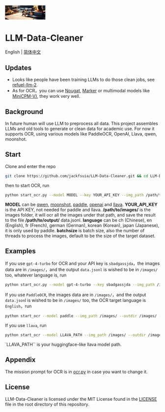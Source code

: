 <p align="left">
    <img src="logo/logo.png" width="26%" >
</p>

# LLM-Data-Cleaner
English | [简体中文](README.md)
## Updates
- Looks like people have been training LLMs to do those clean jobs, see [refuel-llm-2](https://www.refuel.ai/blog-posts/announcing-refuel-llm-2).
- As for OCR，you can use [Nougat](https://github.com/facebookresearch/nougat), [Marker](https://github.com/VikParuchuri/marker) or multimodal models like [MiniCPM-V)](https://github.com/OpenBMB/MiniCPM-V), they work very well.
## Background
In future human will use LLM to preprocess all data. This project assembles LLMs and old tools to generate or clean data for academic use. For now it supports OCR, using various models like PaddleOCR, OpenAI, Llava, qwen, moonshot.
## Start
Clone and enter the repo
```bash
git clone https://github.com/jackfsuia/LLM-Data-Cleaner.git && cd LLM-Data-Cleaner
```
then to start OCR, run 
```bash
python start_ocr.py --model MODEL --key YOUR_API_KEY --img_path /path/to/images/ --outdir /path/to/output/ --lang language --batchsize batchsize
```
**MODEL** can be [qwen](https://help.aliyun.com/zh/dashscope/developer-reference/activate-dashscope-and-create-an-api-key), [moonshot](https://platform.moonshot.cn/console/api-keys), [paddle](https://github.com/PaddlePaddle/PaddleOCR), [openai](https://platform.openai.com/docs/models/overview) and [llava](https://github.com/haotian-liu/LLaVA). **YOUR_API_KEY** is the API KEY, not needed for paddle and llava. **/path/to/images/** is the images folder, it will ocr all the images under that path, and save the result to the file **/path/to/output/** data.jsonl. **language** can be ch (Chinese), en (English), fr (French), german (German), korean (Korean), japan (Japanese), it is only used by paddle. **batchsize** is batch size, also the number of threads to process the images, default to be the size of the target dataset.
## Examples
If you use `gpt-4-turbo` for OCR and your API key is `sbadgassjda`，the images data are in `/images/`，and the output `data.jsonl` is wished to be in `/images/` too, whatever language is, run
```bash
python start_ocr.py --model gpt-4-turbo --key sbadgassjda --img_path /images/ --outdir /images/
```
If you use `PaddleOCR`, the images data are in `/images/`，and the output `data.json`l is wished to be in `/images/` too, the OCR target language is `English`，run
```bash
python start_ocr --model paddle --img_path /images/ --outdir /images/ --lang en
```
If you use `llava`, run
```bash
python start_ocr --model LLAVA_PATH --img_path /images/ --outdir /images/
```
`LLAVA_PATH`` is your huggingface-like llava model path.
## Appendix
The mission prompt for OCR is in [ocr.py](models/ocr.py) in case you want to change it.
## License

LLM-Data-Cleaner is licensed under the MIT License found in the [LICENSE](LICENSE) file in the root directory of this repository.
